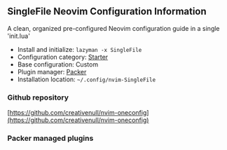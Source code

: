 ## SingleFile Neovim Configuration Information

A clean, organized pre-configured Neovim configuration guide in a single 'init.lua'

- Install and initialize: `lazyman -x SingleFile`
- Configuration category: [Starter](https://github.com/doctorfree/nvim-lazyman#starter-configurations)
- Base configuration:     Custom
- Plugin manager:         [Packer](https://github.com/wbthomason/packer.nvim)
- Installation location:  `~/.config/nvim-SingleFile`

### Github repository

[https://github.com/creativenull/nvim-oneconfig](https://github.com/creativenull/nvim-oneconfig)

### Packer managed plugins

